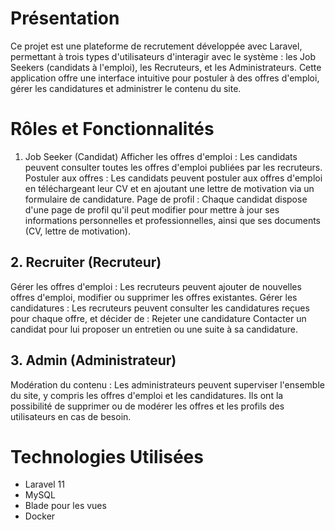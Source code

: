 # Présentation
Ce projet est une plateforme de recrutement développée avec Laravel, permettant à trois types d'utilisateurs d'interagir avec le système : les Job Seekers (candidats à l'emploi), les Recruteurs, et les Administrateurs. Cette application offre une interface intuitive pour postuler à des offres d'emploi, gérer les candidatures et administrer le contenu du site.


# Rôles et Fonctionnalités
1. Job Seeker (Candidat)
Afficher les offres d'emploi : Les candidats peuvent consulter toutes les offres d'emploi publiées par les recruteurs.
Postuler aux offres : Les candidats peuvent postuler aux offres d'emploi en téléchargeant leur CV et en ajoutant une lettre de motivation via un formulaire de candidature.
Page de profil : Chaque candidat dispose d'une page de profil qu'il peut modifier pour mettre à jour ses informations personnelles et professionnelles, ainsi que ses documents (CV, lettre de motivation).

## 2. Recruiter (Recruteur)
Gérer les offres d'emploi : Les recruteurs peuvent ajouter de nouvelles offres d'emploi, modifier ou supprimer les offres existantes.
Gérer les candidatures : Les recruteurs peuvent consulter les candidatures reçues pour chaque offre, et décider de :
Rejeter une candidature
Contacter un candidat pour lui proposer un entretien ou une suite à sa candidature.

## 3. Admin (Administrateur)
Modération du contenu : Les administrateurs peuvent superviser l'ensemble du site, y compris les offres d'emploi et les candidatures. Ils ont la possibilité de supprimer ou de modérer les offres et les profils des utilisateurs en cas de besoin.


# Technologies Utilisées
-  Laravel 11
-  MySQL
- Blade pour les vues
- Docker
